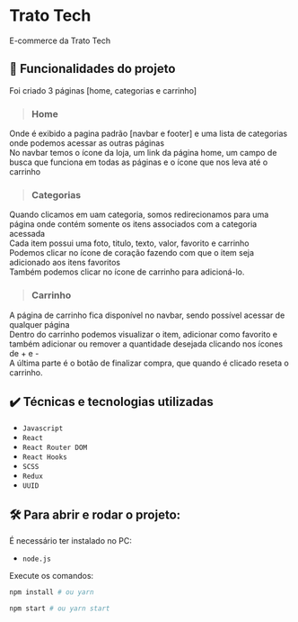 # Trato Tech

E-commerce da Trato Tech

## 🔨 Funcionalidades do projeto

Foi criado 3 páginas [home, categorias e carrinho]

> ### Home
Onde é exibido a pagina padrão [navbar e footer] e uma lista de categorias onde podemos acessar as outras páginas  
No navbar temos o ícone da loja, um link da página home, um campo de busca que funciona em todas as páginas e o ícone que nos leva até o carrinho

> ### Categorias
Quando clicamos em uam categoria, somos redirecionamos para uma página onde contém somente os itens associados com a categoria acessada  
Cada item possui uma foto, titulo, texto, valor, favorito e carrinho  
Podemos clicar no ícone de coração fazendo com que o item seja adicionado aos itens favoritos  
Também podemos clicar no ícone de carrinho para adicioná-lo.

> ### Carrinho
A página de carrinho fica disponível no navbar, sendo possível acessar de qualquer página  
Dentro do carrinho podemos visualizar o item, adicionar como favorito e também adicionar ou remover a quantidade desejada clicando nos ícones de + e -  
A última parte é o botão de finalizar compra, que quando é clicado reseta o carrinho.

## ✔️ Técnicas e tecnologias utilizadas

- `Javascript`
- `React`
- `React Router DOM`
- `React Hooks`
- `SCSS`
- `Redux`
- `UUID`

## 🛠️ Para abrir e rodar o projeto:

É necessário ter instalado no PC:
- `node.js`

Execute os comandos:

```bash
npm install # ou yarn
```
```bash
npm start # ou yarn start
```